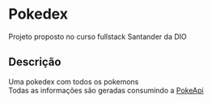 # Pokedex
 Projeto proposto no curso fullstack Santander da DIO
## Descrição
 Uma pokedex com todos os pokemons <br>
 Todas as informações são geradas consumindo a [PokeApi](https://pokeapi.co/)
